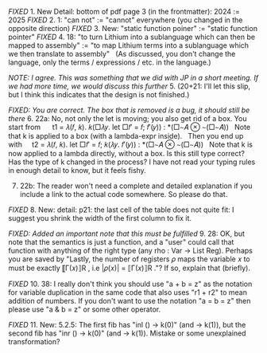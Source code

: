 *FIXED* 1. New Detail: bottom of pdf page 3 (in the frontmatter): 2024 := 2025
*FIXED* 2. 1: "can not" := "cannot" everywhere (you changed in the opposite direction)
*FIXED* 3. New: "static function poiner" := "static function pointer"
*FIXED* 4. 18: "to turn Lithium into a sublanguage which can then be mapped to assembly" := "to map Lithium terms into a sublanguage which we then translate to assembly"
  (As discussed, you don't change the language, only the terms / expressions / etc. in the language.)

*NOTE: I agree. This was something that we did with JP in a short meeting. If we had more time, we would discuss this further* 5. (20+21: I'll let this slip, but I think this indicates that the design is not finished.)

*FIXED: You are correct. The box that is removed is a bug, it should still be there* 
6. 22a: No, not only the let is moving; you also get rid of a box. You start from 
    t1 = 𝜆(𝑓, 𝑘). 𝑘(□𝜆𝑦. let □𝑓′ = 𝑓; 𝑓′(𝑦)) : *(□∼𝐴 ⊗ ∼(□∼𝐴))
  Note that k is applied to a box (with a lambda-expr inside).
  Then you end up with
    t2 = 𝜆(𝑓, 𝑘). let □𝑓′ = 𝑓; 𝑘(𝜆𝑦. 𝑓′(𝑦)) : *(□∼𝐴 ⊗ ∼(□∼𝐴))
  Note that k is now applied to a lambda directly, without a box. Is this still type correct?
  Has the type of k changed in the process? I have not read your typing rules in enough detail to know, but it feels fishy.

7. 22b: The reader won't need a complete and detailed explanation if you include a link to the actual code somewhere. So please do that.

*FIXED* 8. New: detail: p21: the last cell of the table does not quite fit: I suggest you shrink the width of the first column to fix it.

*FIXED: Added an important note that this must be fulfilled* 9. 28: OK, but note that the semantics is just a function, and a "user" could call that function with anything of the right type (any rho : Var -> List Reg). Perhaps you are saved by "Lastly, the number of registers 𝜌 maps the variable 𝑥 to must be exactly ⟦Γ(𝑥)⟧R , i.e |𝜌(𝑥)| = ⟦Γ(𝑥)⟧R ."? If so, explain that (briefly).

*FIXED* 10. 38: I really don't think you should use "a + b = z" as the notation for variable duplication in the same code that also uses "r1 + r2" to mean addition of numbers. If you don't want to use the notation "a = b = z" then please use "a & b = z" or some other operator.

*FIXED* 11. New: 5.2.5: The first fib has "inl () -> k(0)" (and -> k(1)), but the second fib has "inr () -> k(0)" (and -> k(1)). Mistake or some unexplained transformation?
